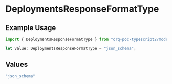 # DeploymentsResponseFormatType

## Example Usage

```typescript
import { DeploymentsResponseFormatType } from "orq-poc-typescript2/models/operations";

let value: DeploymentsResponseFormatType = "json_schema";
```

## Values

```typescript
"json_schema"
```